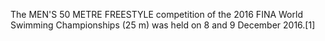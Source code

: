 The MEN'S 50 METRE FREESTYLE competition of the 2016 FINA World Swimming Championships (25 m) was held on 8 and 9 December 2016.[1]
